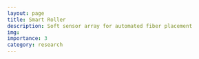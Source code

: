 ```yaml
---
layout: page
title: Smart Roller
description: Soft sensor array for automated fiber placement
img: 
importance: 3
category: research
---
```


